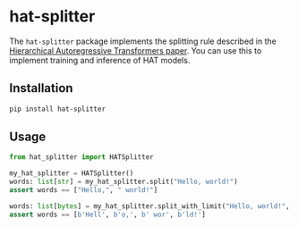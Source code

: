 # hat-splitter

The `hat-splitter` package implements the splitting rule described in the
[Hierarchical Autoregressive Transformers
paper](https://arxiv.org/abs/2501.10322v2). You can use this to implement
training and inference of HAT models.

## Installation

```bash
pip install hat-splitter
```

## Usage

```python
from hat_splitter import HATSplitter

my_hat_splitter = HATSplitter()
words: list[str] = my_hat_splitter.split("Hello, world!")
assert words == ["Hello,", " world!"]

words: list[bytes] = my_hat_splitter.split_with_limit("Hello, world!", 4)
assert words == [b'Hell', b'o,', b' wor', b'ld!']
```
